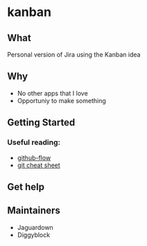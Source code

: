 # kanban

## What
Personal version of Jira using the Kanban idea

## Why
- No other apps that I love
- Opportuniy to make something

## Getting Started

### Useful reading:
- [github-flow](https://docs.github.com/en/get-started/quickstart/github-flow)
- [git cheat sheet](https://training.github.com/downloads/github-git-cheat-sheet/)

## Get help

## Maintainers
- Jaguardown
- Diggyblock